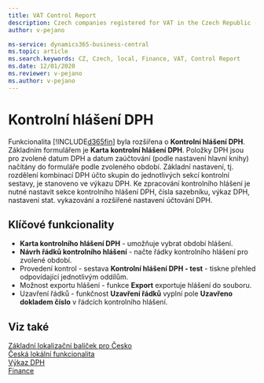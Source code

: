 ```yaml
---
title: VAT Control Report
description: Czech companies registered for VAT in the Czech Republic (with assigned CZ VAT ID number) have the obligation to submit the VAT Control Report.
author: v-pejano

ms-service: dynamics365-business-central
ms.topic: article
ms.search.keywords: CZ, Czech, local, Finance, VAT, Control Report
ms.date: 12/01/2020
ms.reviewer: v-pejano
ms.author: v-pejano
---
```


# Kontrolní hlášení DPH

Funkcionalita [!INCLUDE[d365fin](../../includes/d365fin_md.md)] byla rozšířena o **Kontrolní hlášení DPH**. Základním formulářem je **Karta kontrolní hlášení DPH**. Položky DPH jsou pro zvolené datum DPH a datum zaúčtování (podle nastavení hlavní knihy) načítány do formuláře podle zvoleného období.  Základní nastavení, tj. rozdělení kombinací DPH účto skupin do jednotlivých sekcí kontrolní sestavy, je stanoveno ve výkazu DPH. Ke zpracování kontrolního hlášení je nutné nastavit sekce kontrolního hlášení DPH, čísla sazebníku, výkaz DPH, nastavení  stat. vykazování a rozšířené nastavení účtování DPH.

## Klíčové funkcionality

- **Karta kontrolního hlášení DPH** - umožňuje vybrat období hlášení.
- **Návrh řádků kontrolního hlášení** - načte řádky kontrolního hlášení pro zvolené období.
- Provedení kontrol - sestava **Kontrolní hlášení DPH - test** - tiskne přehled odpovídající jednotlivým oddílům.
- Možnost exportu hlášení - funkce **Export** exportuje hlášení do souboru.
- Uzavření řádků - funkčnost **Uzavření řádků**  vyplní pole **Uzavřeno dokladem číslo** v řádcích kontrolního hlášení.

## Viz také

[Základní lokalizační balíček pro Česko](ui-extensions-core-localization-pack-cz.md)  
[Česká lokální funkcionalita](czech-local-functionality.md)  
[Výkaz DPH](vat-statement.md)  
[Finance](../../finance.md)  
